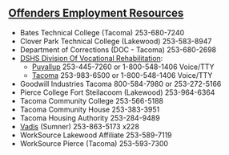 ## [Offenders Employment Resources](http://www.wa.gov/esd/oes/)
+ Bates Technical College (Tacoma) 253-680-7240  
+ Clover Park Technical College (Lakewood) 253-583-8947  
+ Department of Corrections (DOC - Tacoma) 253-680-2698  
+ [DSHS Division Of Vocational Rehabilitation](http://www.dshs.wa.gov/dvr/):  
    + [Puyallup](http://www.dshs.wa.gov/dvr/ContactUs/puyallup.aspx) 253-445-7260 or 1-800-548-1406 Voice/TTY  
    + [Tacoma](http://www.dshs.wa.gov/dvr/ContactUs/tacoma.aspx) 253-983-6500 or 1-800-548-1406 Voice/TTY  
+ Goodwill Industries Tacoma 800-584-7980 or 253-272-5166  
+ Pierce College Fort Steilacoom (Lakewood) 253-964-6364  
+ Tacoma Community College 253-566-5188  
+ Tacoma Community House 253-383-3951  
+ Tacoma Housing Authority 253-284-9489  
+ [Vadis](http://www.vadis.org/) (Sumner) 253-863-5173 x228  
+ WorkSource Lakewood Affiliate 253-589-7119  
+ WorkSource Pierce (Tacoma) 253-593-7300 
